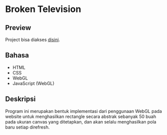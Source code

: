 # Broken Television

## Preview
Project bisa diakses [disini](https://its.id/m/grakomA_tugas1_5025221034).

## Bahasa 
- HTML
- CSS
- WebGL
- JavaScript (WebGL)

## Deskripsi
Program ini merupakan bentuk implementasi dari penggunaan WebGL pada website untuk menghasilkan rectangle secara abstrak sebanyak 50 buah pada ukuran canvas yang ditetapkan, dan akan selalu menghasilkan pola baru setiap direfresh.


